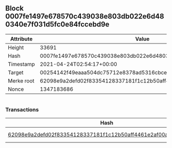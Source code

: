 ## Block 0007fe1497e678570c439038e803db022e6d480340e7f031d5fc0e84fccebd9e

Attribute | Value
--- | ---
Height | 33691
Hash | 0007fe1497e678570c439038e803db022e6d480340e7f031d5fc0e84fccebd9e
Timestamp | 2021-04-24T02:54:17+00:00
Target | 00254142f49eaaa504dc75712e8378ad5316cbcead634704b3734b6271167cc4
Merke root | 62098e9a2defd02f83354128337181f1c12b50aff4461e2af00aeb377f7746d1
Nonce | 1347183686

```

```

### Transactions

Hash | Amount
--- | ---
[62098e9a2defd02f83354128337181f1c12b50aff4461e2af00aeb377f7746d1](62098e9a2defd02f83354128337181f1c12b50aff4461e2af00aeb377f7746d1.md) | 10.00000000 SKEPTI 
